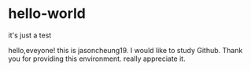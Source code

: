 # hello-world
it's just a test 

hello,eveyone!
this is jasoncheung19. I would like to study Github.
Thank you for providing this environment.
really appreciate it.

